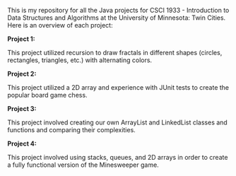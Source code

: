 This is my repository for all the Java projects for CSCI 1933 - Introduction to Data 
Structures and Algorithms at the University of Minnesota: Twin Cities. Here is an overview of each project:

**Project 1:**


This project utilized recursion to draw fractals in different shapes (circles, rectangles, triangles, etc.) with alternating
colors.

**Project 2:**


This project utilized a 2D array and experience with JUnit tests to create the popular board game chess.

**Project 3:**


This project involved creating our own ArrayList and LinkedList classes and functions and comparing their complexities.

**Project 4:**


This project involved using stacks, queues, and 2D arrays in order to create a fully functional version of the Minesweeper game.
